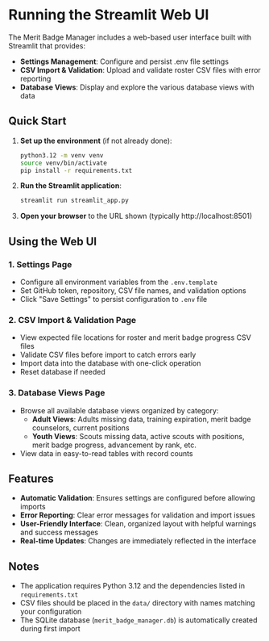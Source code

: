 # Running the Streamlit Web UI

The Merit Badge Manager includes a web-based user interface built with Streamlit that provides:

- **Settings Management**: Configure and persist .env file settings
- **CSV Import & Validation**: Upload and validate roster CSV files with error reporting
- **Database Views**: Display and explore the various database views with data

## Quick Start

1. **Set up the environment** (if not already done):
   ```bash
   python3.12 -m venv venv
   source venv/bin/activate
   pip install -r requirements.txt
   ```

2. **Run the Streamlit application**:
   ```bash
   streamlit run streamlit_app.py
   ```

3. **Open your browser** to the URL shown (typically http://localhost:8501)

## Using the Web UI

### 1. Settings Page
- Configure all environment variables from the `.env.template`
- Set GitHub token, repository, CSV file names, and validation options
- Click "Save Settings" to persist configuration to `.env` file

### 2. CSV Import & Validation Page
- View expected file locations for roster and merit badge progress CSV files
- Validate CSV files before import to catch errors early
- Import data into the database with one-click operation
- Reset database if needed

### 3. Database Views Page
- Browse all available database views organized by category:
  - **Adult Views**: Adults missing data, training expiration, merit badge counselors, current positions
  - **Youth Views**: Scouts missing data, active scouts with positions, merit badge progress, advancement by rank, etc.
- View data in easy-to-read tables with record counts

## Features

- **Automatic Validation**: Ensures settings are configured before allowing imports
- **Error Reporting**: Clear error messages for validation and import issues
- **User-Friendly Interface**: Clean, organized layout with helpful warnings and success messages
- **Real-time Updates**: Changes are immediately reflected in the interface

## Notes

- The application requires Python 3.12 and the dependencies listed in `requirements.txt`
- CSV files should be placed in the `data/` directory with names matching your configuration
- The SQLite database (`merit_badge_manager.db`) is automatically created during first import